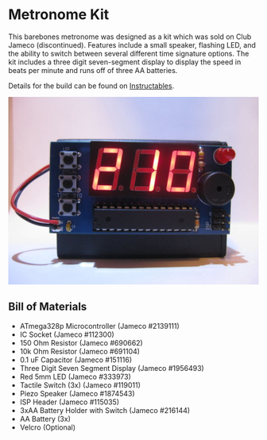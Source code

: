 # Metronome Kit

This barebones metronome was designed as a kit which was sold on Club Jameco (discontinued). Features include a small speaker, flashing LED, and the ability to switch between several different time signature options. The kit includes a three digit seven-segment display to display the speed in beats per minute and runs off of three AA batteries.

Details for the build can be found on [Instructables](https://www.instructables.com/id/Electronic-Metronome/). 

![image of assembled kit](img/metro_on.jpg)

## Bill of Materials
- ATmega328p Microcontroller (Jameco #2139111)
- IC Socket (Jameco #112300)
- 150 Ohm Resistor (Jameco #690662)
- 10k Ohm Resistor (Jameco #691104)
- 0.1 uF Capacitor (Jameco #151116)
- Three Digit Seven Segment Display (Jameco #1956493)
- Red 5mm LED (Jameco #333973)
- Tactile Switch (3x) (Jameco #119011)
- Piezo Speaker (Jameco #1874543)
- ISP Header (Jameco #115035)
- 3xAA Battery Holder with Switch (Jameco #216144)
- AA Battery (3x)
- Velcro (Optional)